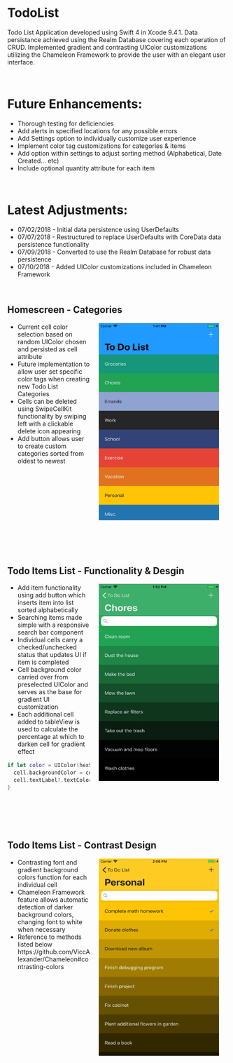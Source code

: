 # TodoList
Todo List Application developed using Swift 4 in Xcode 9.4.1. Data persistance achieved using the Realm Database 
covering each operation of CRUD. Implemented gradient and contrasting UIColor customizations utilizing the Chameleon 
Framework to provide the user with an elegant user interface.


<br>


<h1>Future Enhancements:</h1>
<ul>
  <li> Thorough testing for deficiencies </li>
  <li> Add alerts in specified locations for any possible errors </li>
  <li> Add Settings option to individually customize user experience </li>
  <li> Implement color tag customizations for categories & items </li>
  <li> Add option within settings to adjust sorting method (Alphabetical, Date Created... etc) </li>
  <li> Include optional quantity attribute for each item </li>
</ul>

</br>

<h1>Latest Adjustments:</h1>
<ul>
  <li> 07/02/2018 - Initial data persistence using UserDefaults </li>
  <li> 07/07/2018 - Restructured to replace UserDefaults with CoreData data persistence functionality </li>
  <li> 07/09/2018 - Converted to use the Realm Database for robust data persistence </li>
  <li> 07/10/2018 - Added UIColor customizations included in Chameleon Framework </li>
</ul>


</br>

<h2> Homescreen - Categories </h2>
<p>
  <img align = "right" src = "Images/homescreen_filled.png" width = "275" height = "450" hspace = "20" alt = "Homescreen - Filled" />
  <ul>
    <li> Current cell color selection based on random UIColor chosen and persisted as cell attribute  </li>
    <li> Future implementation to allow user set specific color tags when creating new Todo List Categories </li>
    <li> Cells can be deleted using SwipeCellKit functionality by swiping left with a clickable delete icon appearing </li>
    <li> Add button allows user to create custom categories sorted from oldest to newest </li>
  </ul>
</p>

</br>
</br>
</br>
</br>
</br>
</br>
</br>
</br>
</br>
</br>
</br>

<h2> Todo Items List - Functionality & Desgin </h2>
<p>
  <img align = "right" src = "Images/items_unchecked.png" width = "275" height = "450" hspace = "20"  alt = "Todo List - Items Page" />
  <ul>
    <li> Add item functionality using add button which inserts item into list sorted alphabetically </li>
    <li> Searching items made simple with a responsive search bar component </li>
    <li> Individual cells carry a checked/unchecked status that updates UI if item is completed </li>
    <li> Cell background color carried over from preselected UIColor and serves as the base for gradient UI customization </li>
    <li> Each additional cell added to tableView is used to calculate the percentage at which to darken cell for gradient effect </li>
      
  </ul>
    
```swift
if let color = UIColor(hexString: selectedCategory!.bgColor)?.darken(byPercentage: CGFloat(indexPath.row) / CGFloat(todoItems!.count)) {
  cell.backgroundColor = color
  cell.textLabel?.textColor = ContrastColorOf(color, returnFlat: true)
}
```
    
</p>

</br>
</br>
</br>
</br>

<h2> Todo Items List - Contrast Design </h2>
<p>
  <img align = "right" src = "Images/items_contrast.png" width = "275" height = "450" hspace = "20" alt = "Items Page - Contrast" />
  <ul>
    <li> Contrasting font and gradient background colors function for each individual cell </li>
    <li> Chameleon Framework feature allows automatic detection of darker background colors, changing font to white when necessary </li>
    <li> Reference to methods listed below </li>
    https://github.com/ViccAlexander/Chameleon#contrasting-colors
  </ul>
</p>



</br>
